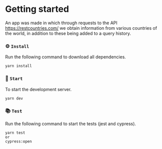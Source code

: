 #  Getting started

An app was made in which through requests to the API https://restcountries.com/ we obtain information from various countries of the world, in addition to these being added to a query history.

### ⚙️ `Install`

Run the following command to download all dependencies.

```
yarn install
```

### 🚀 `Start`

To start the development server.

```
yarn dev
```

### 📚 `Test`

Run the following command to start the tests (jest and cypress).

```
yarn test
or
cypress:open
